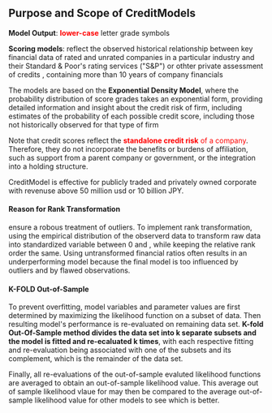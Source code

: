 ## Purpose and Scope of CreditModels

**Model Output**: <span style="color:red">**lower-case**</span> letter grade symbols

**Scoring models**: reflect the observed historical relationship between key financial data of rated and 
unrated companies in a particular industry and their Standard & Poor's rating services ("S&P") or othter private assessment of credits
, containing more than 10 years of company financials

The models are based on the **Exponential Density Model**, where the probability distribution of score grades takes an exponential form, 
providing detailed information and insight about the credit risk of firm, including estimates of the probability of each possible credit
score, including those not historically observed for that type of firm

Note that credit scores reflect the <span style="color:red"> **standalone credit risk** of a company</span>. Therefore, they do not incorporate the benefits 
or burdens of affiliation, such as support from a parent company or government, or the integration into a holding structure.

CreditModel is effective for publicly traded and privately owned corporate with revenuse above 50 million usd or 10 billion JPY. 


#### Reason for Rank Transformation


ensure a robous treatment of outliers. To implement rank transformation, using the empirical distribution of the observerd data to transform raw data into standardized variable between 0 and , while keeping the relative rank order the same. Using untransformed financial ratios often results in an underperforming model because the final model is too influenced by outliers and by flawed observations.


#### K-FOLD Out-of-Sample 

To prevent overfitting, model variables and parameter values are first determined by maximizing the likelihood function on a subset of data. Then resulting model's performance is re-evaluated on remaining data set. **K-fold Out-Of-Sample method divides the data set into k separate subsets and the model is fitted and re-ecaluated k times**, with each respective fitting and re-evaluation being associated with one of the subsets and its complement, which is the remainder of the data set.

Finally, all re-evaluations of the out-of-sample evaluted likelihood functions are averaged to obtain an out-of-sample likelihood value. This average out of sample likelihood vlaue for may then be compared to the average out-of-sample likelihood value for other models to see which is better.
